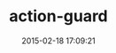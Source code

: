 ---
layout: post
title:  "action-guard"
repo:   "rwestgeest/action-guard"
date:   2015-02-18 17:09:21
gemurl: http://github.com/rwestgeest/action-guard
---